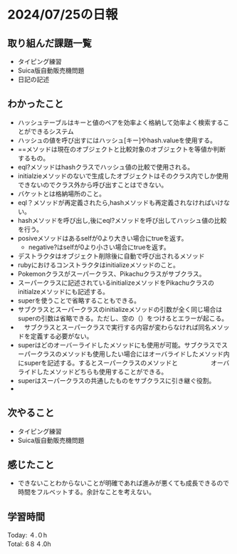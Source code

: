 # 2024/07/25の日報
## 取り組んだ課題一覧
* タイピング練習
* Suica版自動販売機問題
* 日記の記述
## わかったこと
* ハッシュテーブルはキーと値のペアを効率よく格納して効率よく検索することができるシステム
* ハッシュの値を呼び出すにはハッシュ[キー]やhash.valueを使用する。
* ==メソッドは現在のオブジェクトと比較対象のオブジェクトを等値か判断するもの。
* eql?メソッドはhashクラスでハッシュ値の比較で使用される。
* initialzieメソッドのないで生成したオブジェクトはそのクラス内でしか使用できないのでクラス外から呼び出すことはできない。
* バケットとは格納場所のこと。
* eql？メソッドが再定義されたら,hashメソッドも再定義されなければいけない。
* hashメソッドを呼び出し,後にeql?メソッドを呼び出してハッシュ値の比較を行う。
* posiveメソッドはあるselfが0より大きい場合にtrueを返す。
  *  negative?はselfが0より小さい場合にtrueを返す。
* デストラクタはオブジェクト削除後に自動で呼び出されるメソッド
* rubyにおけるコンストラクタはinitializeメソッドのこと。
* Pokemonクラスがスーパークラス、Pikachuクラスがサブクラス。
* スーパークラスに記述されているinitializeメソッドをPikachuクラスのinitialzeメソッドにも記述する。
 * superを使うことで省略することもできる。
 * サブクラスとスーパークラスのinitializeメソッドの引数が全く同じ場合はsuperの引数は省略できる。ただし、空の（）をつけるとエラーが起こる。
 * 　サブクラスとスーパークラスで実行する内容が変わらなければ同名メソッドを定義する必要がない。
* superはどのオーバーライドしたメソッドにも使用が可能。サブクラスでスーパークラスのメソッドも使用したい場合にはオーバライドしたメソッド内にsuperを記述する。するとスーパークラスのメソッドと
　　　　　オーバライドしたメソッドどちらも使用することができる。
* superはスーパークラスの共通したものをサブクラスに引き継ぐ役割。
*   
## 次やること
* タイピング練習
* Suica版自動販売機問題
## 感じたこと
* できないことわからないことが明確であれば進みが悪くても成長できるので時間をフルベットする。余計なことを考えない。
## 学習時間
Today: ４.０h<br>
Total: 6８４.0h
